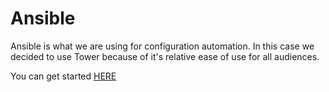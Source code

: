 # Ansible

Ansible is what we are using for configuration automation. In this case we decided to use Tower because of it's relative ease of use for all audiences.

You can get started [HERE](https://github.com/f5devcentral/f5-bd-mcd/tree/master/Ansible/AsibleTower "Ansible Tower - QuickStart")
